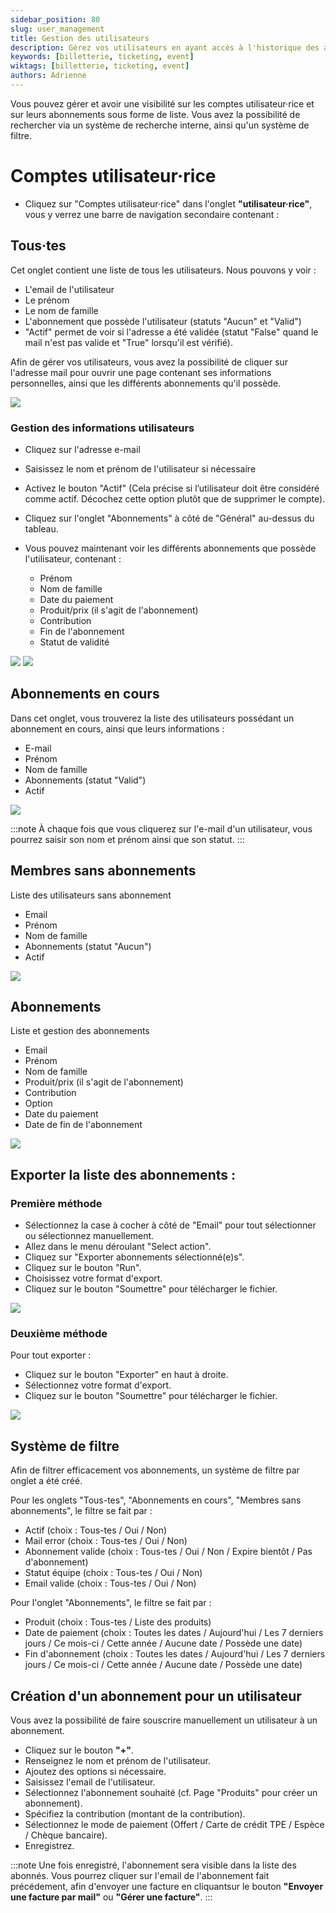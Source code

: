 ```yaml
---
sidebar_position: 80
slug: user_management
title: Gestion des utilisateurs
description: Gérez vos utilisateurs en ayant accès à l'historique des abonnements et réservations
keywords: [billetterie, ticketing, event]
wiktags: [billetterie, ticketing, event]
authors: Adrienne
---
```



Vous pouvez gérer et avoir une visibilité sur les comptes utilisateur·rice et sur leurs abonnements sous forme de liste. Vous avez la possibilité de rechercher via un système de recherche interne, ainsi qu'un système de filtre.

# Comptes utilisateur·rice 

- Cliquez sur "Comptes utilisateur·rice" dans l'onglet **"utilisateur·rice"**, vous y verrez une barre de navigation secondaire contenant :

## Tous·tes

Cet onglet contient une liste de tous les utilisateurs. Nous pouvons y voir :
- L'email de l'utilisateur
- Le prénom 
- Le nom de famille
- L'abonnement que possède l'utilisateur (statuts "Aucun" et "Valid")
- "Actif" permet de voir si l'adresse a été validée (statut "False" quand le mail n'est pas valide et "True" lorsqu'il est vérifié).

Afin de gérer vos utilisateurs, vous avez la possibilité de cliquer sur l'adresse mail pour ouvrir une page contenant ses informations personnelles, ainsi que les différents abonnements qu'il possède.

![](/img/util1.png)

### Gestion des informations utilisateurs

- Cliquez sur l'adresse e-mail
- Saisissez le nom et prénom de l'utilisateur si nécessaire
- Activez le bouton "Actif" (Cela précise si l’utilisateur doit être considéré comme actif. Décochez cette option plutôt que de supprimer le compte).

- Cliquez sur l'onglet "Abonnements" à côté de "Général" au-dessus du tableau.
- Vous pouvez maintenant voir les différents abonnements que possède l'utilisateur, contenant :
  - Prénom
  - Nom de famille
  - Date du paiement
  - Produit/prix (il s'agit de l'abonnement)
  - Contribution
  - Fin de l'abonnement
  - Statut de validité

![](/img/util2.png)
![](/img/util3.png)

## Abonnements en cours

Dans cet onglet, vous trouverez la liste des utilisateurs possédant un abonnement en cours, ainsi que leurs informations :

- E-mail
- Prénom
- Nom de famille
- Abonnements (statut "Valid")
- Actif

![](/img/util4.png)

:::note
À chaque fois que vous cliquerez sur l'e-mail d'un utilisateur, vous pourrez saisir son nom et prénom ainsi que son statut.
::: 


## Membres sans abonnements

Liste des utilisateurs sans abonnement

- Email
- Prénom
- Nom de famille
- Abonnements (statut "Aucun")
- Actif

![](/img/util5.png)

## Abonnements

Liste et gestion des abonnements

- Email
- Prénom
- Nom de famille
- Produit/prix (il s'agit de l'abonnement)
- Contribution
- Option
- Date du paiement
- Date de fin de l'abonnement

![](/img/util6.png)

## Exporter la liste des abonnements :

### Première méthode

- Sélectionnez la case à cocher à côté de "Email" pour tout sélectionner ou sélectionnez manuellement.
- Allez dans le menu déroulant "Select action".
- Cliquez sur "Exporter abonnements sélectionné(e)s".
- Cliquez sur le bouton "Run".
- Choisissez votre format d'export.
- Cliquez sur le bouton "Soumettre" pour télécharger le fichier.

![](/img/util7.png)

### Deuxième méthode

Pour tout exporter :
- Cliquez sur le bouton "Exporter" en haut à droite.
- Sélectionnez votre format d'export.
- Cliquez sur le bouton "Soumettre" pour télécharger le fichier.

![](/img/util8.png)

## Système de filtre

Afin de filtrer efficacement vos abonnements, un système de filtre par onglet a été créé.

Pour les onglets "Tous-tes", "Abonnements en cours", "Membres sans abonnements", le filtre se fait par : 

- Actif (choix : Tous-tes / Oui / Non)
- Mail error (choix : Tous-tes / Oui / Non)
- Abonnement valide (choix : Tous-tes / Oui / Non / Expire bientôt / Pas d'abonnement)
- Statut équipe (choix : Tous-tes / Oui / Non)
- Email valide (choix : Tous-tes / Oui / Non)

Pour l'onglet "Abonnements", le filtre se fait par : 

- Produit (choix : Tous-tes / Liste des produits)
- Date de paiement (choix : Toutes les dates / Aujourd'hui / Les 7 derniers jours / Ce mois-ci / Cette année / Aucune date / Possède une date)
- Fin d'abonnement (choix : Toutes les dates / Aujourd'hui / Les 7 derniers jours / Ce mois-ci / Cette année / Aucune date / Possède une date)

## Création d'un abonnement pour un utilisateur

Vous avez la possibilité de faire souscrire manuellement un utilisateur à un abonnement.

- Cliquez sur le bouton **"+"**.
- Renseignez le nom et prénom de l'utilisateur.
- Ajoutez des options si nécessaire.
- Saisissez l'email de l'utilisateur.
- Sélectionnez l'abonnement souhaité (cf. Page "Produits" pour créer un abonnement).
- Spécifiez la contribution (montant de la contribution).
- Sélectionnez le mode de paiement (Offert / Carte de crédit TPE / Espèce / Chèque bancaire).
- Enregistrez.

:::note
Une fois enregistré, l'abonnement sera visible dans la liste des abonnés. Vous pourrez cliquer sur l'email de l'abonnement fait précédement, afin d'envoyer une facture en cliquantsur le bouton **"Envoyer une facture par mail"** ou **"Gérer une facture"**.
:::
